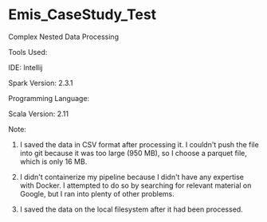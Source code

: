 # Emis_CaseStudy_Test
Complex Nested Data Processing

Tools Used:

IDE: Intellij

Spark Version: 2.3.1

Programming Language:

Scala Version: 2.11

Note:

1. I saved the data in CSV format after processing it.
   I couldn't push the file into git because it was too large (950 MB), 
   so I choose a parquet file, which is only 16 MB.

2. I didn't containerize my pipeline because I didn't have any expertise with Docker.
   I attempted to do so by searching for relevant material on Google, but I ran into plenty of other problems.

3. I saved the data on the local filesystem after it had been processed.
